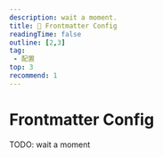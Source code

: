 ```yaml
---
description: wait a moment.
title: 🔧 Frontmatter Config
readingTime: false
outline: [2,3]
tag:
 - 配置
top: 3
recommend: 1
---
```


# Frontmatter Config
TODO: wait a moment
